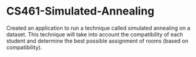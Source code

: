 # CS461-Simulated-Annealing

Created an application to run a technique called simulated annealing on a dataset. This technique will take into account the compatibility of each student and determine
the best possible assignment of rooms (based on compatibility).
